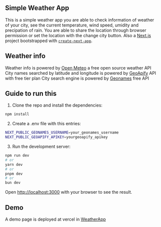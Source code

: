 ## Simple Weather App

This is a simple weather app you are able to check information of weather of your city, see the current temperature, wind speed, umidity and precipation of rain.
You are able to share the location through browser permission or set the location with the change city button.
Also a [Next.js](https://nextjs.org) project bootstrapped with [`create-next-app`](https://nextjs.org/docs/app/api-reference/cli/create-next-app).

## Weather info
Weather info is powered by [Open Meteo](https://open-meteo.com/) a free open source weather API
City names searched by latitude and longitude is powered by [GeoApify](https://www.geoapify.com/) API with free tier plan
City search engine is powered by [Geonames](https://www.geonames.org/) free API 


## Guide to run this
1. Clone the repo and install the dependencies:

```bash
npm install
```

2. Create a .env file with this entries:
```bash
NEXT_PUBLIC_GEONAMES_USERNAME=your_geonames_username
NEXT_PUBLIC_GEOAPIFY_APIKEY=yourgeoapify_apikey
```

3. Run the development server:

```bash
npm run dev
# or
yarn dev
# or
pnpm dev
# or
bun dev
```

Open [http://localhost:3000](http://localhost:3000) with your browser to see the result.

## Demo
A demo page is deployed at vercel in [WeatherApp](https:myverycoolweatherapp.vercel.app)
